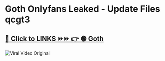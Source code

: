 
 # Goth Onlyfans Leaked - Update Files qcgt3

## <h2><a href="https://clipsfans.com/Goth&ref=git">🔗 Click to LINKS ⏩⏩ 👉 🟢 Goth </a></h2>

<a href="https://clipsfans.com/Goth&ref=git" rel="nofollow" data-target="animated-image.originalLink"><img src="https://i.ibb.co.com/xMMVF88/686577567.gif" alt="Viral Video Original" style="max-width: 100%; display: inline-block;" data-target="animated-image.originalImage"></a>

